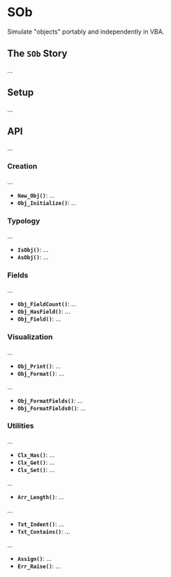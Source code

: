 # SOb

Simulate "objects" portably and independently in VBA.


## The **`SOb`** Story ##

...


## Setup ##

...


## API ##

...


### Creation ###

...
- **`New_Obj()`**: ...
- **`Obj_Initialize()`**: ...


### Typology ###

...
- **`IsObj()`**: ...
- **`AsObj()`**: ...


### Fields ###

...
- **`Obj_FieldCount()`**: ...
- **`Obj_HasField()`**: ...
- **`Obj_Field()`**: ...


### Visualization ###

...
- **`Obj_Print()`**: ...
- **`Obj_Format()`**: ...

...
- **`Obj_FormatFields()`**: ...
- **`Obj_FormatFields0()`**: ...


### Utilities ###

...
- **`Clx_Has()`**: ...
- **`Clx_Get()`**: ...
- **`Clx_Set()`**: ...

...
- **`Arr_Length()`**: ...

...
- **`Txt_Indent()`**: ...
- **`Txt_Contains()`**: ...

...
- **`Assign()`**: ...
- **`Err_Raise()`**: ...
